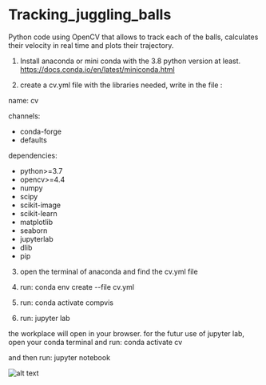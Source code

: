 # Tracking_juggling_balls
Python code using OpenCV that allows to track each of the balls, calculates their velocity in real time and plots their trajectory.

1) Install anaconda or mini conda with the 3.8 python version at least.
https://docs.conda.io/en/latest/miniconda.html 

2) create a cv.yml file with the libraries needed, write in the file :

name: cv

channels:
 - conda-forge
 - defaults

 
dependencies:
- python>=3.7
- opencv>=4.4
- numpy
- scipy
- scikit-image
- scikit-learn
- matplotlib
- seaborn
- jupyterlab
- dlib
- pip


3) open the terminal of anaconda and find the cv.yml file

4) run: 
conda env create --file cv.yml  

5) run: 
conda activate compvis

6) run: 
jupyter lab

the workplace will open in your browser. for the futur use of jupyter lab, open your conda terminal and run:
conda activate cv

and then run: 
jupyter notebook

![alt text](https://github.com/shirlybittan/Tracking_juggling_balls/blob/main/project%20poster.jpg )
